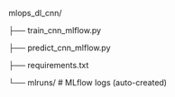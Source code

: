 mlops_dl_cnn/

├── train_cnn_mlflow.py

├── predict_cnn_mlflow.py

├── requirements.txt

└── mlruns/               # MLflow logs (auto-created)

